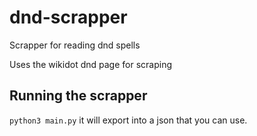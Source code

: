 # dnd-scrapper
Scrapper for reading dnd spells

Uses the wikidot dnd page for scraping

## Running the scrapper
`python3 main.py`
it will export into a json that you can use.